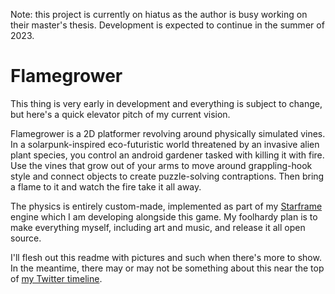 Note: this project is currently on hiatus as the author is busy working on their
master's thesis. Development is expected to continue in the summer of 2023.

# Flamegrower

This thing is very early in development and everything is subject to change,
but here's a quick elevator pitch of my current vision.

Flamegrower is a 2D platformer revolving around physically simulated vines. In
a solarpunk-inspired eco-futuristic world threatened by an invasive alien plant
species, you control an android gardener tasked with killing it with fire. Use
the vines that grow out of your arms to move around grappling-hook style and
connect objects to create puzzle-solving contraptions. Then bring a flame to it
and watch the fire take it all away.

The physics is entirely custom-made, implemented as part of my
[Starframe](https://github.com/m0lentum/starframe) engine which I am
developing alongside this game. My foolhardy plan is to make everything myself,
including art and music, and release it all open source.

I'll flesh out this readme with pictures and such when there's more to show. In
the meantime, there may or may not be something about this near the top of [my
Twitter timeline](https://twitter.com/molentum_).
